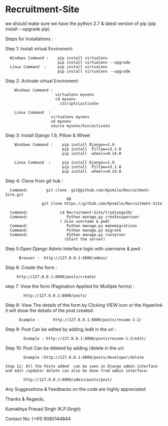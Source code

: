 # Recruitment-Site
we should make sure we have the python 2.7 &  latest version of pip (pip install --upgrade pip)

Steps for Installations :

Step 1: Install virtual Enviroment:

      Windows Command :    pip install virtualenv
                           pip install virtualenv --upgrade 
      Linux Command  :     pip install virtualenv
                           pip install virtualenv --upgrade
      
Step 2: Activate virtual Enviroment:

        Windows Command :    
                          virtualenv myvenv
                          cd myvenv
                           .\Scripts\activate
                          
        Linux Command  :     
                        virtualenv myvenv
                        cd myvenv
                        source myvenv/bin/activate
                        
 Step 3: Install Django 1.9, Pillow & Wheel
 
        Windows Command :    pip install Django==1.9
                             pip install  Pillow==3.1.0
                             pip install  wheel==0.24.0
                             
        Linux Command  :     pip install Django==1.9
                             pip install  Pillow==3.1.0
                             pip install  wheel==0.24.0
                             
                             
 Step 4:  Clone from git hub  :   
 
      Command:        git clone  git@github.com:Kpsmile/Recruitment-Site.git
                               OR
                    git clone https://github.com/Kpsmile/Recruitment-Site
                    
      Command:              cd Recruitment-Site/trydjango19/
      Command:                 Python manage.py createsuperuser
                            ( Give username & pwd)
      Command:                 Python manage.py makemigrations
      Command:                 Python manage.py migrate
      Command:                 Python manage.py runserver
                              (Start the server)
    
 Step 5:Open Django Admin Interface  login with username & pwd :

          Browser :  http://127.0.0.1:8000/admin/
 
 
 Step 6: Create  the form :
 
         http://127.0.0.1:8000/posts/create/
         
  step 7:  View  the form (Pagination Applied for  Multiple forms) :
  
            http://127.0.0.1:8000/posts/
            
  Step 8: View The details  of the form by  Clicking VIEW icon or  the Hyperlink  it will show the details of  the post created:
  
          Example :      http://127.0.0.1:8000/posts/resume-1-2/
          
   Step 9: Post Can be edited by  adding /edit in the url  :
   
            Example : http://127.0.0.1:8000/posts/resume-1-2/edit/
            
   Step 10: Post Can be deleted by  adding /delete in the url:
   
            Example :http://127.0.0.1:8000/posts/developer/delete
            
    Step 11: All the Posts added  can be seen in Django admin interface and edit /update/ delete can also be done from admin interface:
    
            http://127.0.0.1:8000/admin/posts/post/
            
            
 
 
 Any Suggesstions & Feedbacks on the code are highly appreciated

Thanks & Regards,

Kamakhya Prasad Singh (K.P.Singh)

 Contact No: (+91) 9080144844
    
    
         
